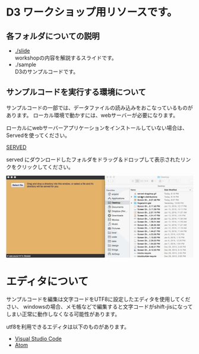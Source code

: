 # D3 ワークショップ用リソースです。


## 各フォルダについての説明

+ [./slide](https://shimizu.github.io/d3v5_workshop/slide/D3workshop/#/) <br> workshopの内容を解説するスライドです。
+ ./sample <br> D3のサンプルコードです。

## サンプルコードを実行する環境について

サンプルコードの一部では、データファイルの読み込みをおこなっているものがあります。
ローカル環境で動かすには、webサーバーが必要になります。

ローカルにwebサーバーアプリケーションをインストールしていない場合は、Servedを使ってください。

[SERVED](http://enjalot.github.io/served/)

served にダウンロードしたフォルダをドラッグ＆ドロップして表示されたリンクをクリックしてください。

<img src="https://raw.githubusercontent.com/shimizu/d3v5_workshop/master/served-dragdrop.gif">

# エディタについて

サンプルコードを編集は文字コードをUTF8に設定したエディタを使用してください、
windowsの場合、メモ帳などで編集すると文字コードがshift-jisになってしまい正常に動作しなくなる可能性があります。

utf8を利用できるエディタは以下のものがあります。

+ [Visual Studio Code](https://code.visualstudio.com/)
+ [Atom](https://atom.io/)
